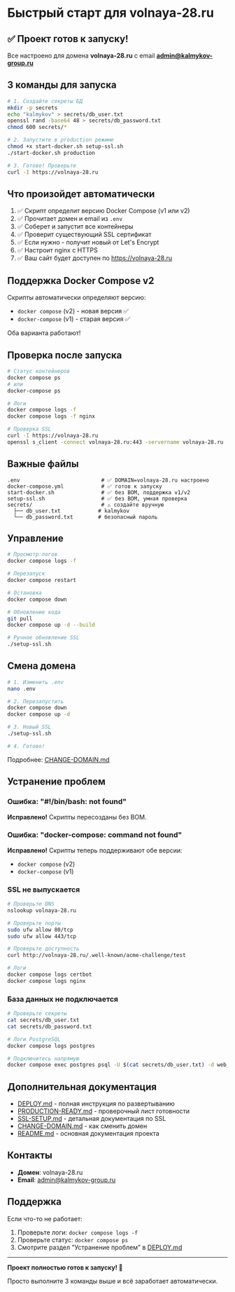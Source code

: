 # Быстрый старт для volnaya-28.ru

## ✅ Проект готов к запуску!

Все настроено для домена **volnaya-28.ru** с email **admin@kalmykov-group.ru**

## 3 команды для запуска

```bash
# 1. Создайте секреты БД
mkdir -p secrets
echo "kalmykov" > secrets/db_user.txt
openssl rand -base64 48 > secrets/db_password.txt
chmod 600 secrets/*

# 2. Запустите в production режиме
chmod +x start-docker.sh setup-ssl.sh
./start-docker.sh production

# 3. Готово! Проверьте
curl -I https://volnaya-28.ru
```

## Что произойдет автоматически

1. ✅ Скрипт определит версию Docker Compose (v1 или v2)
2. ✅ Прочитает домен и email из `.env`
3. ✅ Соберет и запустит все контейнеры
4. ✅ Проверит существующий SSL сертификат
5. ✅ Если нужно - получит новый от Let's Encrypt
6. ✅ Настроит nginx с HTTPS
7. ✅ Ваш сайт будет доступен по https://volnaya-28.ru

## Поддержка Docker Compose v2

Скрипты автоматически определяют версию:
- `docker compose` (v2) - новая версия ✅
- `docker-compose` (v1) - старая версия ✅

Оба варианта работают!

## Проверка после запуска

```bash
# Статус контейнеров
docker compose ps
# или
docker-compose ps

# Логи
docker compose logs -f
docker compose logs -f nginx

# Проверка SSL
curl -I https://volnaya-28.ru
openssl s_client -connect volnaya-28.ru:443 -servername volnaya-28.ru
```

## Важные файлы

```
.env                          # ✅ DOMAIN=volnaya-28.ru настроено
docker-compose.yml            # ✅ готов к запуску
start-docker.sh               # ✅ без BOM, поддержка v1/v2
setup-ssl.sh                  # ✅ без BOM, умная проверка
secrets/                      # ⚠️ создайте вручную
  ├── db_user.txt            # kalmykov
  └── db_password.txt        # безопасный пароль
```

## Управление

```bash
# Просмотр логов
docker compose logs -f

# Перезапуск
docker compose restart

# Остановка
docker compose down

# Обновление кода
git pull
docker compose up -d --build

# Ручное обновление SSL
./setup-ssl.sh
```

## Смена домена

```bash
# 1. Изменить .env
nano .env

# 2. Перезапустить
docker compose down
docker compose up -d

# 3. Новый SSL
./setup-ssl.sh

# 4. Готово!
```

Подробнее: [CHANGE-DOMAIN.md](CHANGE-DOMAIN.md)

## Устранение проблем

### Ошибка: "#!/bin/bash: not found"

**Исправлено!** Скрипты пересозданы без BOM.

### Ошибка: "docker-compose: command not found"

**Исправлено!** Скрипты теперь поддерживают обе версии:
- `docker compose` (v2)
- `docker-compose` (v1)

### SSL не выпускается

```bash
# Проверьте DNS
nslookup volnaya-28.ru

# Проверьте порты
sudo ufw allow 80/tcp
sudo ufw allow 443/tcp

# Проверьте доступность
curl http://volnaya-28.ru/.well-known/acme-challenge/test

# Логи
docker compose logs certbot
docker compose logs nginx
```

### База данных не подключается

```bash
# Проверьте секреты
cat secrets/db_user.txt
cat secrets/db_password.txt

# Логи PostgreSQL
docker compose logs postgres

# Подключитесь напрямую
docker compose exec postgres psql -U $(cat secrets/db_user.txt) -d web_site
```

## Дополнительная документация

- [DEPLOY.md](DEPLOY.md) - полная инструкция по развертыванию
- [PRODUCTION-READY.md](PRODUCTION-READY.md) - проверочный лист готовности
- [SSL-SETUP.md](SSL-SETUP.md) - детальная документация по SSL
- [CHANGE-DOMAIN.md](CHANGE-DOMAIN.md) - как сменить домен
- [README.md](README.md) - основная документация проекта

## Контакты

- **Домен**: volnaya-28.ru
- **Email**: admin@kalmykov-group.ru

## Поддержка

Если что-то не работает:

1. Проверьте логи: `docker compose logs -f`
2. Проверьте статус: `docker compose ps`
3. Смотрите раздел "Устранение проблем" в [DEPLOY.md](DEPLOY.md)

---

**Проект полностью готов к запуску! 🚀**

Просто выполните 3 команды выше и всё заработает автоматически.
